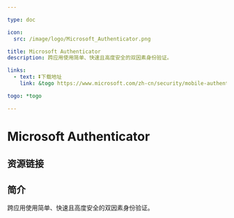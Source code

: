 ```yaml
---

type: doc

icon:
  src: /image/logo/Microsoft_Authenticator.png

title: Microsoft Authenticator
description: 跨应用使用简单、快速且高度安全的双因素身份验证。

links:
  - text: ⏬下载地址
    link: &togo https://www.microsoft.com/zh-cn/security/mobile-authenticator-app

togo: *togo

---
```


<ShowLogo />

# Microsoft Authenticator

<ShowBreadcrumb />

## 资源链接

<ShowLinks />

## 简介

跨应用使用简单、快速且高度安全的双因素身份验证。
